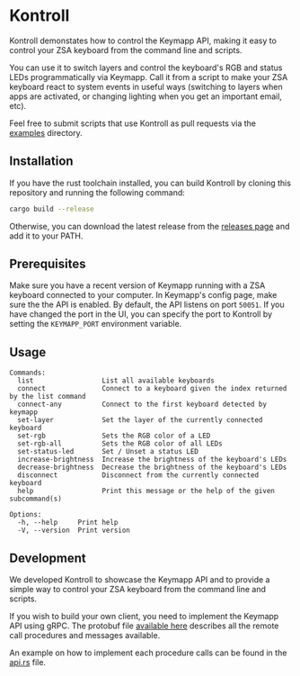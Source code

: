 # Kontroll
Kontroll demonstates how to control the Keymapp API, making it easy to control your ZSA keyboard from the command line and scripts.

You can use it to switch layers and control the keyboard's RGB and status LEDs programmatically via Keymapp. Call it from a script to make your ZSA keyboard react to system events in useful ways (switching to layers when apps are activated, or changing lighting when you get an important email, etc).

Feel free to submit scripts that use Kontroll as pull requests via the [examples](examples/) directory.

## Installation
If you have the rust toolchain installed, you can build Kontroll by cloning this repository and running the following command:
```bash
cargo build --release
```
Otherwise, you can download the latest release from the [releases page](https://github.com/zsa/kontroll/releases) and add it to your PATH.

## Prerequisites
Make sure you have a recent version of Keymapp running with a ZSA keyboard connected to your computer. In Keymapp's config page, make sure the the API is enabled. By default, the API listens on port `50051`. If you have changed the port in the UI, you can specify the port to Kontroll by setting the `KEYMAPP_PORT` environment variable.

## Usage
```
Commands:
  list                 List all available keyboards
  connect              Connect to a keyboard given the index returned by the list command
  connect-any          Connect to the first keyboard detected by keymapp
  set-layer            Set the layer of the currently connected keyboard
  set-rgb              Sets the RGB color of a LED
  set-rgb-all          Sets the RGB color of all LEDs
  set-status-led       Set / Unset a status LED
  increase-brightness  Increase the brightness of the keyboard's LEDs
  decrease-brightness  Decrease the brightness of the keyboard's LEDs
  disconnect           Disconnect from the currently connected keyboard
  help                 Print this message or the help of the given subcommand(s)

Options:
  -h, --help     Print help
  -V, --version  Print version
```

## Development
We developed Kontroll to showcase the Keymapp API and to provide a simple way to control your ZSA keyboard from the command line and scripts.

If you wish to build your own client, you need to implement the Keymapp API using gRPC. The protobuf file [available here](proto/keymapp.proto) describes all the remote call procedures and messages available.

An example on how to implement each procedure calls can be found in the [api.rs](src/api.rs) file.
